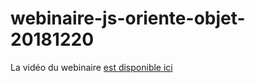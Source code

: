 # webinaire-js-oriente-objet-20181220

La vidéo du webinaire [est disponible ici](https://youtu.be/Q9WU9t0_4TU)
